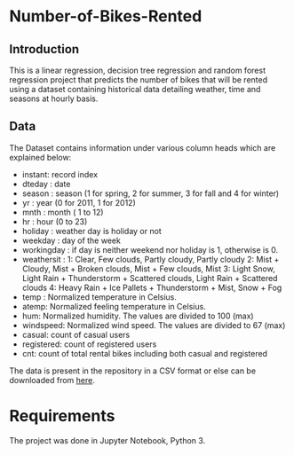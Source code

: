 # Number-of-Bikes-Rented

## Introduction

This is a linear regression, decision tree regression and random forest regression project that predicts the number of bikes that will be rented using a dataset containing historical data detailing weather, time and seasons at hourly basis.

## Data

The Dataset contains information under various column heads which are explained below:

- instant: record index
- dteday : date
- season : season (1 for spring, 2 for summer, 3 for fall and 4 for winter)
- yr : year (0 for 2011, 1 for 2012)
- mnth : month ( 1 to 12)
- hr : hour (0 to 23)
- holiday : weather day is holiday or not
- weekday : day of the week
- workingday : if day is neither weekend nor holiday is 1, otherwise is 0.
- weathersit : 1: Clear, Few clouds, Partly cloudy, Partly cloudy
               2: Mist + Cloudy, Mist + Broken clouds, Mist + Few clouds, Mist
               3: Light Snow, Light Rain + Thunderstorm + Scattered clouds, Light Rain + Scattered clouds
               4: Heavy Rain + Ice Pallets + Thunderstorm + Mist, Snow + Fog
- temp : Normalized temperature in Celsius.
- atemp: Normalized feeling temperature in Celsius.
- hum: Normalized humidity. The values are divided to 100 (max)
- windspeed: Normalized wind speed. The values are divided to 67 (max)
- casual: count of casual users
- registered: count of registered users
- cnt: count of total rental bikes including both casual and registered

The data is present in the repository in a CSV format or else can be downloaded from [here](https://archive.ics.uci.edu/ml/datasets/bike+sharing+dataset).

# Requirements

The project was done in Jupyter Notebook, Python 3.
